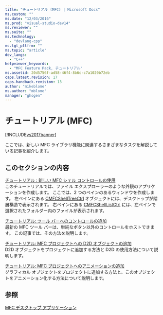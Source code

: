 ```yaml
---
title: "チュートリアル (MFC) | Microsoft Docs"
ms.custom: ""
ms.date: "12/03/2016"
ms.prod: "visual-studio-dev14"
ms.reviewer: ""
ms.suite: ""
ms.technology: 
  - "devlang-cpp"
ms.tgt_pltfrm: ""
ms.topic: "article"
dev_langs: 
  - "C++"
helpviewer_keywords: 
  - "MFC Feature Pack, チュートリアル"
ms.assetid: 20d5756f-ad58-46f4-8b6c-c7a1020b72eb
caps.latest.revision: 17
caps.handback.revision: 13
author: "mikeblome"
ms.author: "mblome"
manager: "ghogen"
---
```

# チュートリアル (MFC)
[!INCLUDE[vs2017banner](../assembler/inline/includes/vs2017banner.md)]

ここでは、新しい MFC ライブラリ機能に関連するさまざまなタスクを解説している記事を紹介します。  
  
## このセクションの内容  
 [チュートリアル : 新しい MFC シェル コントロールの使用](../mfc/walkthrough-using-the-new-mfc-shell-controls.md)  
 このチュートリアルでは、ファイル エクスプローラーのような外観のアプリケーションを作成します。  ここでは、2 つのペインのあるウィンドウを作成します。  左ペインにある [CMFCShellTreeCtrl](../mfc/reference/cmfcshelltreectrl-class.md) オブジェクトには、デスクトップが階層構造で表示されます。  右ペインにある [CMFCShellListCtrl](../mfc/reference/cmfcshelllistctrl-class.md) には、左ペインで選択されたフォルダー内のファイルが表示されます。  
  
 [チュートリアル: ツール バーへのコントロールの追加](../mfc/walkthrough-putting-controls-on-toolbars.md)  
 最新の MFC ツール バーは、単純なボタン以外のコントロールをホストできます。  この記事では、その方法を説明します。  
  
 [チュートリアル: MFC プロジェクトへの D2D オブジェクトの追加](../mfc/walkthrough-adding-a-d2d-object-to-an-mfc-project.md)  
 D2D オブジェクトをプロジェクトに追加する方法と D2D の使用方法について説明します。  
  
 [チュートリアル: MFC プロジェクトへのアニメーションの追加](../mfc/walkthrough-adding-animation-to-an-mfc-project.md)  
 グラフィカル オブジェクトをプロジェクトに追加する方法と、このオブジェクトをアニメーション化する方法について説明します。  
  
## 参照  
 [MFC デスクトップ アプリケーション](../mfc/mfc-desktop-applications.md)